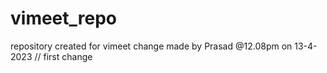# vimeet_repo
repository created for vimeet
change made by Prasad @12.08pm on 13-4-2023 // first change

